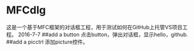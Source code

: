 # MFCdlg
这是一个基于MFC框架的对话框工程，用于测试如何在GitHub上托管VS项目工程。
2016-7-7
##add a button
点击button，弹出对话框，显示hello，github.
##add a picctrl
添加picture控件。